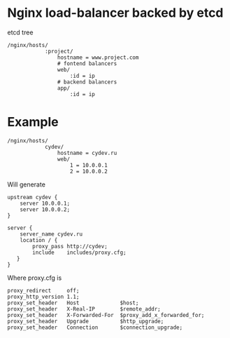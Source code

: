 
Nginx load-balancer backed by etcd
=======================================

etcd tree
```
/nginx/hosts/
			:project/
				hostname = www.project.com
				# fontend balancers
				web/
					:id = ip
				# backend balancers
				app/
					:id = ip

```
Example
=======
```
/nginx/hosts/
			cydev/
				hostname = cydev.ru
				web/
					1 = 10.0.0.1
					2 = 10.0.0.2
```
Will generate
```
upstream cydev {
	server 10.0.0.1;
	server 10.0.0.2;
}

server {
    server_name cydev.ru
    location / {
        proxy_pass http://cydev;
        include    includes/proxy.cfg;
   }
}
```
Where proxy.cfg is 
```
proxy_redirect     off;
proxy_http_version 1.1;
proxy_set_header   Host             $host;
proxy_set_header   X-Real-IP        $remote_addr;
proxy_set_header   X-Forwarded-For  $proxy_add_x_forwarded_for;
proxy_set_header   Upgrade          $http_upgrade;
proxy_set_header   Connection       $connection_upgrade;
```

